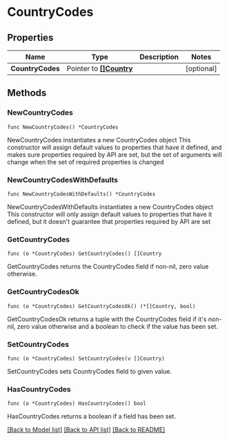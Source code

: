 # CountryCodes

## Properties

Name | Type | Description | Notes
------------ | ------------- | ------------- | -------------
**CountryCodes** | Pointer to [**[]Country**](Country.md) |  | [optional] 

## Methods

### NewCountryCodes

`func NewCountryCodes() *CountryCodes`

NewCountryCodes instantiates a new CountryCodes object
This constructor will assign default values to properties that have it defined,
and makes sure properties required by API are set, but the set of arguments
will change when the set of required properties is changed

### NewCountryCodesWithDefaults

`func NewCountryCodesWithDefaults() *CountryCodes`

NewCountryCodesWithDefaults instantiates a new CountryCodes object
This constructor will only assign default values to properties that have it defined,
but it doesn't guarantee that properties required by API are set

### GetCountryCodes

`func (o *CountryCodes) GetCountryCodes() []Country`

GetCountryCodes returns the CountryCodes field if non-nil, zero value otherwise.

### GetCountryCodesOk

`func (o *CountryCodes) GetCountryCodesOk() (*[]Country, bool)`

GetCountryCodesOk returns a tuple with the CountryCodes field if it's non-nil, zero value otherwise
and a boolean to check if the value has been set.

### SetCountryCodes

`func (o *CountryCodes) SetCountryCodes(v []Country)`

SetCountryCodes sets CountryCodes field to given value.

### HasCountryCodes

`func (o *CountryCodes) HasCountryCodes() bool`

HasCountryCodes returns a boolean if a field has been set.


[[Back to Model list]](../README.md#documentation-for-models) [[Back to API list]](../README.md#documentation-for-api-endpoints) [[Back to README]](../README.md)


